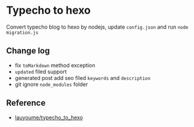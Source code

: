 # Typecho to hexo
Convert typecho blog to hexo by nodejs, update `config.json` and run `node migration.js`

## Change log
- fix `toMarkdown` method exception
- `updated` filed support
- generated post add seo filed `keywords` and `description`
- git ignore `node_modules` folder

## Reference
- [lauyoume/typecho_to_hexo](https://github.com/lauyoume/typecho_to_hexo)

